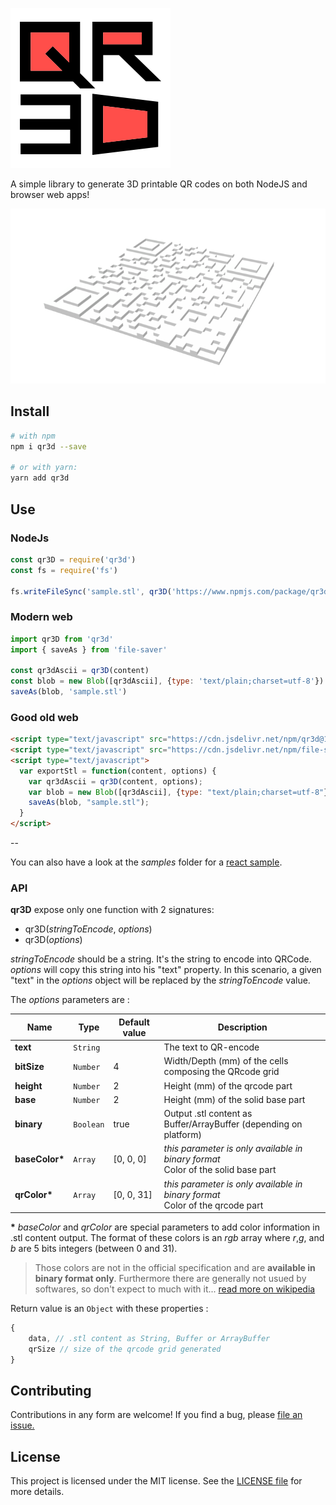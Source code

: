 ![logo](https://raw.githubusercontent.com/kaelhem/qr3d/master/resources/qr3d-logo-256.png)


A simple library to generate 3D printable QR codes on both NodeJS and browser web apps!

[![sample](https://raw.githubusercontent.com/kaelhem/qr3d/master/resources/sample.png)](https://github.com/kaelhem/qr3d/blob/master/resources/sample.stl)

## Install

```bash
# with npm
npm i qr3d --save

# or with yarn:
yarn add qr3d
```

## Use

### NodeJs

```js
const qr3D = require('qr3d')
const fs = require('fs')

fs.writeFileSync('sample.stl', qr3D('https://www.npmjs.com/package/qr3d'))
```

### Modern web

```js
import qr3D from 'qr3d'
import { saveAs } from 'file-saver'

const qr3dAscii = qr3D(content)
const blob = new Blob([qr3dAscii], {type: 'text/plain;charset=utf-8'})
saveAs(blob, 'sample.stl')
```

### Good old web

```html
<script type="text/javascript" src="https://cdn.jsdelivr.net/npm/qr3d@1.0.0/dist/qr3d.umd.js"></script>
<script type="text/javascript" src="https://cdn.jsdelivr.net/npm/file-saver@2.0.2/dist/FileSaver.min.js"></script>
<script type="text/javascript">
  var exportStl = function(content, options) {
    var qr3dAscii = qr3D(content, options);
    var blob = new Blob([qr3dAscii], {type: "text/plain;charset=utf-8"});
    saveAs(blob, "sample.stl");
  }
</script>
```
--

You can also have a look at the _samples_ folder for a [react sample](https://github.com/kaelhem/qr3d/blob/master/samples/web/sample-react.js).

### API

**qr3D** expose only one function with 2 signatures:

* qr3D(_stringToEncode_, _options_)
* qr3D(_options_)

_stringToEncode_ should be a string. It's the string to encode into QRCode.
_options_ will copy this string into his "text" property.
In this scenario, a given "text" in the _options_ object will be replaced by the _stringToEncode_ value.

The _options_ parameters are :

|Name|Type|Default value|Description
|---|---|---|---
|**text**|`String`|   |The text to QR-encode
|**bitSize**|`Number`|4|Width/Depth (mm) of the cells composing the QRcode grid
|**height**|`Number`|2|Height (mm) of the qrcode part
|**base**|`Number`|2|Height (mm) of the solid base part
|**binary**|`Boolean`|true|Output .stl content as Buffer/ArrayBuffer (depending on platform)
|**baseColor\***|`Array`|[0, 0, 0]|<div>_this parameter is only available in binary format_ <br/>Color of the solid base part</div>
|**qrColor\***|`Array`|[0, 0, 31]|<div>_this parameter is only available in binary format_ <br/>Color of the qrcode part</div>

**\*** _baseColor_ and _qrColor_ are special parameters to add color information in .stl content output.
The format of these colors is an _rgb_ array where _r_,_g_, and _b_ are 5 bits integers (between 0 and 31).
> Those colors are not in the official specification and are **available in binary format only**. Furthermore there are generally not usued by softwares, so don't expect to much with it... 
> [read more on wikipedia](https://en.wikipedia.org/wiki/STL_(file_format)#Color_in_binary_STL)

Return value is an `Object` with these properties :

```js
{
    data, // .stl content as String, Buffer or ArrayBuffer
    qrSize // size of the qrcode grid generated
}
```

## Contributing

Contributions in any form are welcome! If you find a bug, please [file an issue.](https://github.com/kaelhem/qr3d/issues)

## License

This project is licensed under the MIT license. See the [LICENSE file](./LICENSE.md) for more details.
